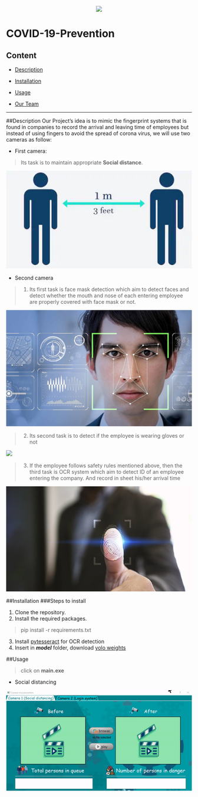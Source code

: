 <p align="center">
<img  src = images/cover.png>
</p>

# COVID-19-Prevention

## Content
* [Description](#Description)

* [Installation](#Installation)

* [Usage](#Usage) 

* [Our Team](#our-team)


- - - 
##Description
Our Project’s idea is to mimic the fingerprint systems that is found in companies to record the arrival and leaving time of employees but instead of using fingers to avoid the spread of corona virus, we will use two cameras as follow:


*   First camera:

> Its task is to maintain appropriate **Social distance**.

<img  src = images/socialDistance.png>

*   Second camera

> 1.   Its first task is face mask detection which aim to detect faces and detect whether the mouth and nose of each entering employee are properly covered with face mask or not.

<img  src = images/face.jpg>

>2.   Its second task is to detect if the employee is wearing gloves or not 

<img  src = images/gloves and mask.jpg>

>3.  If the employee follows safety rules mentioned above, then the third task is OCR system which aim to detect ID of an employee entering the company. And record in sheet his/her arrival time

<img  src = images/fingerprint.jpg>


##Installation
###Steps to install

1. Clone the repository. 
2. Install the required packages.
>pip install -r requirements.txt
3. Install [pytesseract](https://digi.bib.uni-mannheim.de/tesseract/tesseract-ocr-w64-setup-v5.0.0-alpha.20200328.exe) for OCR detection
4. Insert in ***model*** folder, download [yolo weights](https://pjreddie.com/media/files/yolov3.weights
)

##Usage
>click on **main.exe**


*   Social distancing

<img  src = images/Social_distance_demo.gif>

